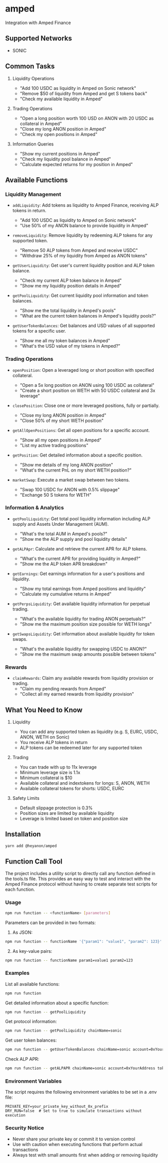 # amped

Integration with Amped Finance

## Supported Networks

- SONIC

## Common Tasks

1. Liquidity Operations
   - "Add 100 USDC as liquidity in Amped on Sonic network"
   - "Remove $50 of liquidity from Amped and get S tokens back"
   - "Check my available liquidity in Amped"

2. Trading Operations
   - "Open a long position worth 100 USD on ANON with 20 USDC as collateral in Amped"
   - "Close my long ANON position in Amped"
   - "Check my open positions in Amped"

3. Information Queries
   - "Show my current positions in Amped"
   - "Check my liquidity pool balance in Amped"
   - "Calculate expected returns for my position in Amped"

## Available Functions

### Liquidity Management
- `addLiquidity`: Add tokens as liquidity to Amped Finance, receiving ALP tokens in return.
  - "Add 100 USDC as liquidity to Amped on Sonic network"
  - "Use 50% of my ANON balance to provide liquidity in Amped"

- `removeLiquidity`: Remove liquidity by redeeming ALP tokens for any supported token.
  - "Remove 50 ALP tokens from Amped and receive USDC"
  - "Withdraw 25% of my liquidity from Amped as ANON tokens"

- `getUserLiquidity`: Get user's current liquidity position and ALP token balance.
  - "Check my current ALP token balance in Amped"
  - "Show me my liquidity position details in Amped"

- `getPoolLiquidity`: Get current liquidity pool information and token balances.
  - "Show me the total liquidity in Amped's pools"
  - "What are the current token balances in Amped's liquidity pools?"

- `getUserTokenBalances`: Get balances and USD values of all supported tokens for a specific user.
  - "Show me all my token balances in Amped"
  - "What's the USD value of my tokens in Amped?"

### Trading Operations
- `openPosition`: Open a leveraged long or short position with specified collateral.
  - "Open a 5x long position on ANON using 100 USDC as collateral"
  - "Create a short position on WETH with 50 USDC collateral and 3x leverage"

- `closePosition`: Close one or more leveraged positions, fully or partially.
  - "Close my long ANON position in Amped"
  - "Close 50% of my short WETH position"

- `getAllOpenPositions`: Get all open positions for a specific account.
  - "Show all my open positions in Amped"
  - "List my active trading positions"

- `getPosition`: Get detailed information about a specific position.
  - "Show me details of my long ANON position"
  - "What's the current PnL on my short WETH position?"

- `marketSwap`: Execute a market swap between two tokens.
  - "Swap 100 USDC for ANON with 0.5% slippage"
  - "Exchange 50 S tokens for WETH"

### Information & Analytics
- `getPoolLiquidity`: Get total pool liquidity information including ALP supply and Assets Under Management (AUM).
  - "What's the total AUM in Amped's pools?"
  - "Show me the ALP supply and pool liquidity details"

- `getALPApr`: Calculate and retrieve the current APR for ALP tokens.
  - "What's the current APR for providing liquidity in Amped?"
  - "Show me the ALP token APR breakdown"

- `getEarnings`: Get earnings information for a user's positions and liquidity.
  - "Show my total earnings from Amped positions and liquidity"
  - "Calculate my cumulative returns in Amped"

- `getPerpsLiquidity`: Get available liquidity information for perpetual trading.
  - "What's the available liquidity for trading ANON perpetuals?"
  - "Show me the maximum position size possible for WETH longs"

- `getSwapsLiquidity`: Get information about available liquidity for token swaps.
  - "What's the available liquidity for swapping USDC to ANON?"
  - "Show me the maximum swap amounts possible between tokens"

### Rewards
- `claimRewards`: Claim any available rewards from liquidity provision or trading.
  - "Claim my pending rewards from Amped"
  - "Collect all my earned rewards from liquidity provision"

## What You Need to Know

1. Liquidity
   - You can add any supported token as liquidity (e.g. S, EURC, USDC, ANON, WETH on Sonic)
   - You receive ALP tokens in return
   - ALP tokens can be redeemed later for any supported token

2. Trading
   - You can trade with up to 11x leverage
   - Minimum leverage size is 1.1x
   - Minimum collateral is $10
   - Available collateral and indextokens for longs: S, ANON, WETH
   - Available collateral tokens for shorts: USDC, EURC

3. Safety Limits
   - Default slippage protection is 0.3%
   - Position sizes are limited by available liquidity
   - Leverage is limited based on token and position size

## Installation

```bash
yarn add @heyanon/amped
```

## Function Call Tool

The project includes a utility script to directly call any function defined in the tools.ts file. This provides an easy way to test and interact with the Amped Finance protocol without having to create separate test scripts for each function.

### Usage

```bash
npm run function -- <functionName> [parameters]
```

Parameters can be provided in two formats:

1. As JSON:
```bash
npm run function -- functionName '{"param1": "value1", "param2": 123}'
```

2. As key-value pairs:
```bash
npm run function -- functionName param1=value1 param2=123
```

### Examples

List all available functions:
```bash
npm run function
```

Get detailed information about a specific function:
```bash
npm run function -- getPoolLiquidity
```

Get protocol information:
```bash
npm run function -- getPoolLiquidity chainName=sonic
```

Get user token balances:
```bash
npm run function -- getUserTokenBalances chainName=sonic account=0xYourAddress
```

Check ALP APR:
```bash
npm run function -- getALPAPR chainName=sonic account=0xYourAddress tokenAddress=0xfb0e5aabfac2f946d6f45fcd4303ff721a4e3237
```

### Environment Variables

The script requires the following environment variables to be set in a .env file:

```
PRIVATE_KEY=your_private_key_without_0x_prefix
DRY_RUN=false  # Set to true to simulate transactions without execution
```

### Security Notice

- Never share your private key or commit it to version control
- Use with caution when executing functions that perform actual transactions
- Always test with small amounts first when adding or removing liquidity